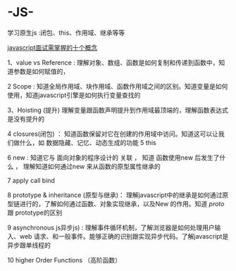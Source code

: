 # -JS-
学习原生js :闭包、this、作用域、继承等等

[javascript面试需掌握的十个概念](https://codeburst.io/10-javascript-concepts-you-need-to-know-for-interviews-136df65ecce)

1、value vs Reference  :   理解对象、数组、函数是如何复制和传递到函数中，知道参数是如何赋值的，

2 Scope :  知道全局作用域、块作用域、函数作用域之间的区别。知道变量是如何使用，知道javascript引擎是如何执行变量查找的

3、Hoisting (提升) 理解变量跟函数声明提升到作用域最顶端的，理解函数表达式是没有提升的

4 closures(闭包) ： 知道函数保留对它在创建的作用域中访问。知道这可以让我们做什么，如 数据隐藏、记忆、动态生成的功能
5 this

6 new :    知道它与  面向对象的程序设计的 关联 ， 知道 函数使用new 后发生了什么 ， 理解知道如何通过new 来从函数的原型属性继承的

7 apply call bind

8 prototype & inheritance (原型与继承)： 理解javascript中的继承是如何通过原型链进行的，了解如何通过函数、对象实现继承，以及New 的作用。知道 _proto_ 跟 prototype的区别

9 asynchronous js异步js) : 理解事件循环机制，了解浏览器是如何处理用户输入、web 请求、和一般事件。能够正确的识别跟实现异步代码。了解javascript是异步跟单线程的

10 higher Order  Functions （高阶函数）

